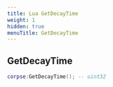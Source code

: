 ```yaml
---
title: Lua GetDecayTime
weight: 1
hidden: true
menuTitle: GetDecayTime
---
```

## GetDecayTime
```lua
corpse:GetDecayTime(); -- uint32
```